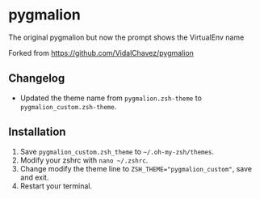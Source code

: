 # pygmalion

The original pygmalion but now the prompt shows the VirtualEnv name

Forked from https://github.com/VidalChavez/pygmalion

## Changelog

* Updated the theme name from ``pygmalion.zsh-theme`` to ``pygmalion_custom.zsh-theme``.

## Installation

1. Save ``pygmalion_custom.zsh_theme`` to ``~/.oh-my-zsh/themes``.
2. Modify your zshrc with ``nano ~/.zshrc``.
3. Change modify the theme line to ``ZSH_THEME="pygmalion_custom"``, save and exit.
4. Restart your terminal.
